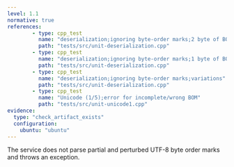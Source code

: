 ```yaml
---
level: 1.1
normative: true
references:
        - type: cpp_test
          name: "deserialization;ignoring byte-order marks;2 byte of BOM"
          path: "tests/src/unit-deserialization.cpp"
        - type: cpp_test
          name: "deserialization;ignoring byte-order marks;1 byte of BOM"
          path: "tests/src/unit-deserialization.cpp"
        - type: cpp_test
          name: "deserialization;ignoring byte-order marks;variations"
          path: "tests/src/unit-deserialization.cpp"
        - type: cpp_test
          name: "Unicode (1/5);error for incomplete/wrong BOM"
          path: "tests/src/unit-unicode1.cpp"
evidence:
  type: "check_artifact_exists"
  configuration:
    ubuntu: "ubuntu"
---
```


The service does not parse partial and perturbed UTF-8 byte order marks and throws an exception.